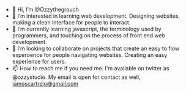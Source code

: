 - 👋 Hi, I’m @Ozzythegrouch
- 👀 I’m interested in learning web development. Designing websites, making a clean interface for people to interact.
- 🌱 I’m currently learning javascript, the terminology used by programmers, and touching on the process of front end web development.
- 💞️ I’m looking to collaborate on projects that create an easy to flow experoence for people navigating websites. Creating an easy experience for users.
- 📫 How to reach me if you need me. I'm available on twitter as @ozzystudio. My email is open for contact as well, iamoscartrejo@gmail.com

<!---
Ozzythegrouch/Ozzythegrouch is a ✨ special ✨ repository because its `README.md` (this file) appears on your GitHub profile.
You can click the Preview link to take a look at your changes.
--->
